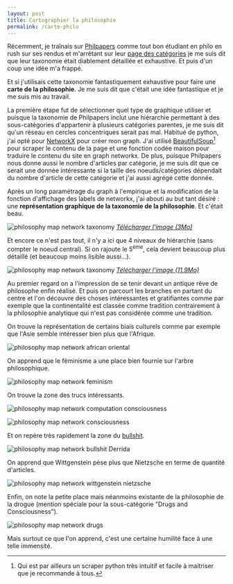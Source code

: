 ```yaml
---
layout: post
title: Cartographier la philosophie
permalink: /carte-philo
---
```


Récemment, je traînais sur [Philpapers](http://philpapers.org) comme tout bon étudiant en philo en rush sur ses rendus et m'arrêtant sur leur [page des catégories](http://philpapers.org/browse/all) je me suis dit que leur taxonomie était diablement détaillée et exhaustive. Et puis d'un coup une idée m'a frappé.

Et si j'utilisais cette taxonomie fantastiquement exhaustive pour faire une **carte de la philosophie**. Je me suis dit que c'était une idée fantastique et je me suis mis au travail.

La première étape fut de sélectionner quel type de graphique utiliser et puisque la taxonomie de Philpapers inclut une hiérarchie permettant à des sous-catégories d'appartenir à plusieurs catégories parentes, je me suis dit qu'un réseau en cercles concentriques serait pas mal. Habitué de python, j'ai opté pour [NetworkX](https://networkx.github.io/) pour créer mon graph. J'ai utilisé [BeautifulSoup](https://www.crummy.com/software/BeautifulSoup/bs4/doc/)[^fn-beautsoup] pour scraper le contenu de la page et une fonction codée maison pour traduire le contenu du site en graph networkx. De plus, puisque Philpapers nous donne aussi le nombre d'articles par catégorie, je me suis dit que ce serait une donnée intéressante si la taille des noeuds/catégories dépendait du nombre d'article de cette catégorie et j'ai aussi agrégé cette donnée.

Après un long paramétrage du graph à l'empirique et la modification de la fonction d'affichage des labels de networkx, j'ai abouti au but tant désiré : une **représentation graphique de la taxonomie de la philosophie**. Et c'était beau.

![philosophy map network taxonomy](/images/philo4layersthumbnail.jpg)
*[Télécharger l'image (3Mo)](/images/philo4layers.svg)*

Et encore ce n'est pas tout, il n'y a ici que 4 niveaux de hiérarchie (sans compter le noeud central). Si on rajoute le 5<sup>ème</sup>, cela devient beaucoup plus détaillé (et beaucoup moins lisible aussi...).

![philosophy map network taxonomy](/images/philo5layersthumbnail.jpg)
*[Télécharger l'image (11.9Mo)](/images/philo5layers.svg)*

Au premier regard on a l'impression de se tenir devant un antique rêve de philosophe enfin réalisé. Et puis on parcourt les branches en partant du centre et l'on découvre des choses intéressantes et gratifiantes comme par exemple que la continentalité est classée comme tradition contrairement à la philosophie analytique qui n'est pas considérée comme une tradition.

On trouve la représentation de certains biais culturels comme par exemple que l'Asie semble intéresser bien plus que l'Afrique.

![philosophy map network african oriental](https://github.com/valentinlageard/valentinlageard.github.io/raw/master/images/philoafroasia.jpg)

On apprend que le féminisme a une place bien fournie sur l'arbre philosophique.

![philosophy map network feminism](https://github.com/valentinlageard/valentinlageard.github.io/raw/master/images/philofeminism.jpg)

On trouve la zone des trucs intéressants.

![philosophy map network computation consciousness](https://github.com/valentinlageard/valentinlageard.github.io/raw/master/images/philocool.jpg)

![philosophy map network consciousness ](https://github.com/valentinlageard/valentinlageard.github.io/raw/master/images/philoconscious.jpg)

Et on repère très rapidement la zone du [bullshit](http://rationalwiki.org/wiki/Bullshit).

![philosophy map network bullshit Derrida](https://github.com/valentinlageard/valentinlageard.github.io/raw/master/images/philobullshit.jpg)

On apprend que Wittgenstein pèse plus que Nietzsche en terme de quantité d'articles.

![philosophy map network wittgenstein nietzsche](https://github.com/valentinlageard/valentinlageard.github.io/raw/master/images/philowittgynietzsche.jpg)

Enfin, on note la petite place mais néanmoins existante de la philosophie de la drogue (mention spéciale pour la sous-catégorie "Drugs and Consciousness").

![philosophy map network drugs](https://github.com/valentinlageard/valentinlageard.github.io/raw/master/images/philodrugs.jpg)

Mais surtout ce que l'on apprend, c'est une certaine humilité face à une telle immensité.

[^fn-beautsoup]: Qui est par ailleurs un scraper python très intuitif et facile à maitriser que je recommande à tous.
